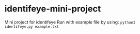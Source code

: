 # identifeye-mini-project
Mini project for identifeye
Run with example file by using: ```python3 identifeye.py example.txt```
